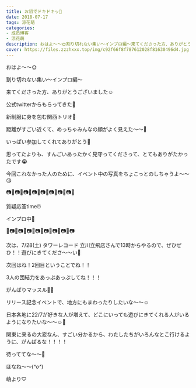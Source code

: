 ```yaml
---
title: お初でドキドキッ💓
date: 2018-07-17
tags: 涼花萌
categories: 
- 成员博客
- 涼花萌
description: おはよ〜〜🌞割り切れない集い〜インプロ編〜来てくださった方、ありがとうございました☺️公式twitterからもらってきた🙈新制服に身を包む関西トリオ💓...
cover: https://files.zzzhxxx.top/img/c92f66f8f787612028f81630496d4.jpg 
---
```








おはよ〜〜🌞




割り切れない集い〜インプロ編〜

来てくださった方、ありがとうございました☺️







公式twitterからもらってきた🙈






新制服に身を包む関西トリオ💓








距離がすごい近くて、めっちゃみんなの顔がよく見えた〜〜👀





いっぱい参加してくれてありがとう🙈





思ってたよりも、すんごいあったかく見守ってくださって、とてもありがたかったです😭









今回これなかった人のために、イベント中の写真をちょこっとのしちゃうよ〜〜😘





📷📸📷📸📷📸📷📸📷📸📷📸📷📸📷📸





質疑応答time⏰









インプロ中👭















📸📷📸📷📸📷📸📷📸📷📸📷📸📷📸📷










次は、7/28(土) タワーレコード 立川立飛店さんで13時からやるので、ぜひぜひ！！遊びにきてくださ〜〜い🙈










次回はね！2回目ということでね！！



3人の団結力をあっぷあっぷしてね！！！



がんばりマッスル💪🏻










リリース記念イベントで、地方にもまわったりしたいな〜〜☺️





日本各地に22/7が好きな人が増えて、どこにいっても遊びにきてくれる人がいるようになりたいな〜〜☺️💓





関東に来るの大変なん、すごい分かるから、わたしたちがいろんなとこ行けるように、がんばるな！！！！





待っててな〜〜🙈











ほなね〜〜(*^o^*)



萌より♡


